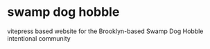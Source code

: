 # swamp dog hobble

vitepress based website for the Brooklyn-based Swamp Dog Hobble intentional community
